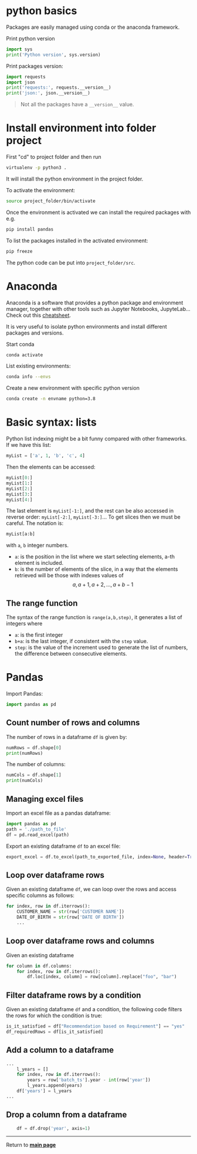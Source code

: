 # python basics

Packages are easily managed using conda or the anaconda framework.

Print python version
```python
import sys
print('Python version', sys.version)
```

Print packages version:
```python
import requests
import json
print('requests:', requests.__version__)
print('json:', json.__version__)
```
> Not all the packages have a `__version__` value.

# Install environment into folder project

First "cd" to project folder and then run

```sh
virtualenv -p python3 .
```
It will install the python environment in the project folder. 

To activate the environment:

```sh
source project_folder/bin/activate
```
Once the environment is activated we can install the required packages with e.g.
```sh
pip install pandas
```
To list the packages installed in the activated environment:
```sh
pip freeze
```
The python code can be put into ```project_folder/src```.

# Anaconda

Anaconda is a software that provides a python package and environment manager, together with other tools such as Jupyter Notebooks, JupyteLab... 
Check out this [cheatsheet](file:///C:/Users/n522286/Downloads/conda-cheatsheet.pdf). 

It is very useful to isolate python environments and install different packages and versions.

Start conda
```sh
conda activate
```

List existing environments:
```sh
conda info --envs
```

Create a new environment with specific python version
```sh
conda create -n envname python=3.8
```


# Basic syntax: lists

Python list indexing might be a bit funny compared with other frameworks. If we have this list:
```python
myList = ['a', 1, 'b', 'c', 4]
```
Then the elements can be accessed:
```python
myList[0:]
myList[1:]
myList[2:]
myList[3:]
myList[4:]
```
The last element is `myList[-1:]`, and the rest can be also accessed in reverse order: `myList[-2:]`, `myList[-3:]`...
To get slices then we must be careful. The notation is:
```python
myList[a:b]
```
with `a`, `b` integer numbers.
* `a`: is the position in the list where we start selecting elements, a-th element is included.
* `b`: is the number of elements of the slice, in a way that the elements retrieved will be those with indexes values of $$a, a+1, a+2, ..., a+b-1 $$ 

## The range function

The syntax of the range function is `range(a,b,step)`, it generates a list of integers where
* `a`: is the first integer 
* `b+a`: is the last integer, if consistent with the `step` value.
* `step`: is the value of the increment used to generate the list of numbers, the difference between consecutive elements. 


# Pandas

Import Pandas:
```python
import pandas as pd
```


## Count number of rows and columns

The number of rows in a dataframe `df` is given by:
```python
numRows = df.shape[0]
print(numRows)
```

The number of columns:
```python
numCols = df.shape[1]
print(numCols)
```

## Managing excel files

Import an excel file as a pandas dataframe:
```python
import pandas as pd
path = './path_to_file'
df = pd.read_excel(path)
```

Export an existing dataframe `df` to an excel file:
```python
export_excel = df.to_excel(path_to_exported_file, index=None, header=True)
```

## Loop over dataframe rows

Given an existing dataframe `df`, we can loop over the rows and access specific columns as follows:
```python
for index, row in df.iterrows():
    CUSTOMER_NAME = str(row['CUSTOMER NAME'])
    DATE_OF_BIRTH = str(row['DATE OF BIRTH'])
    ...
```

## Loop over dataframe rows and columns

Given an existing dataframe 
```python
for column in df.columns:
	for index, row in df.iterrows():
		df.loc[index, column] = row[column].replace("foo", "bar")
```

## Filter dataframe rows by a condition

Given an existing dataframe `df` and a condition, the following code filters the rows for which the condition is true:
```python
is_it_satisfied = df["Recommendation based on Requirement"] == "yes"
df_requiredRows = df[is_it_satisfied]
```

## Add a column to a dataframe

```python
...
    l_years = []
    for index, row in df.iterrows():
        years = row['batch_ts'].year - int(row['year'])
        l_years.append(years)
    df['years'] = l_years
...
```

## Drop a column from a dataframe

```python
    df = df.drop('year', axis=1)
```
***

Return to **[main page](../README.md)** 
